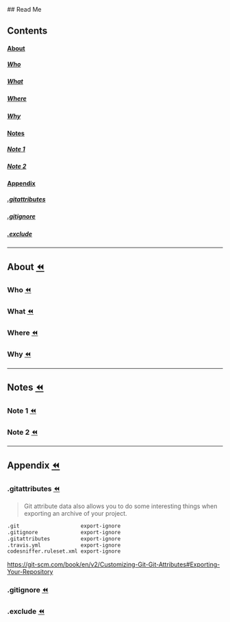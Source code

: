 <a name="Read%20Me"/>
## Read Me

## Contents
#### [About](#about-rewind)
##### [Who](#who-rewind)
##### [What](#what-rewind)
##### [Where](#where-rewind)
##### [Why](#why-rewind)
#### [Notes](#notes-rewind)
##### [Note 1](#note-1-rewind)
##### [Note 2](#note-2-rewind)
#### [Appendix](#appendix-rewind)
##### [.gitattributes](#gitattributes-rewind)
##### [.gitignore](#gitignore-rewind)
##### [.exclude](#exclude-rewind)
________________________________________________________________________________
## About [:rewind:](#Read%20Me)

### Who [:rewind:](#read-me)


### What [:rewind:](#read-me)


### Where [:rewind:](#read-me)


### Why [:rewind:](#read-me)


________________________________________________________________________________
## Notes [:rewind:](#read-me)

### Note 1 [:rewind:](#read-me)


### Note 2 [:rewind:](#read-me)

________________________________________________________________________________
## Appendix [:rewind:](#read-me)

### .gitattributes [:rewind:](#read-me)

> Git attribute data also allows you to do some interesting things when exporting an archive of your project.

```markdown
.git                    export-ignore
.gitignore              export-ignore
.gitattributes          export-ignore
.travis.yml             export-ignore
codesniffer.ruleset.xml export-ignore
```

https://git-scm.com/book/en/v2/Customizing-Git-Git-Attributes#Exporting-Your-Repository

### .gitignore [:rewind:](#read-me)


### .exclude [:rewind:](#read-me)
